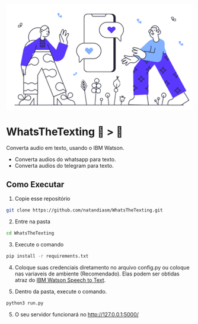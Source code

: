 ![Chat Icon](./app/static/img/chat.png)
# WhatsTheTexting 🎤 > 💬
Converta audio em texto, usando o IBM Watson.
- Converta audios do whatsapp para texto.
- Converta audios do telegram para texto.

## Como Executar
1) Copie esse repositório
```sh
git clone https://github.com/natandiasm/WhatsTheTexting.git
```

2) Entre na pasta

```sh
cd WhatsTheTexting
```

3) Execute o comando 

```sh
pip install -r requirements.txt
```

4) Coloque suas credenciais diretamento no arquivo config.py ou coloque nas variaveis de ambiente (Recomendado). Elas podem ser obtidas atraz do [IBM Watson Speech to Text](https://www.ibm.com/br-pt/cloud/watson-speech-to-text).

5) Dentro da pasta, execute o comando. 
```sh
python3 run.py
```

5) O seu servidor funcionará no http://127.0.0.1:5000/